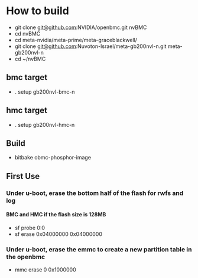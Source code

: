 # How to build
- git clone git@github.com:NVIDIA/openbmc.git nvBMC
- cd nvBMC
- cd meta-nvidia/meta-prime/meta-graceblackwell/
- git clone git@github.com:Nuvoton-Israel/meta-gb200nvl-n.git meta-gb200nvl-n
- cd ~/nvBMC

## bmc target 
- . setup gb200nvl-bmc-n

## hmc target
- . setup gb200nvl-hmc-n

## Build
-  bitbake obmc-phosphor-image

## First Use
### Under u-boot, erase the bottom half of the flash for rwfs and log
#### BMC and HMC if the flash size is 128MB
- sf probe 0:0
- sf erase 0x04000000 0x04000000

### Under u-boot, erase the emmc to create a new partition table in the openbmc
- mmc erase 0 0x1000000

